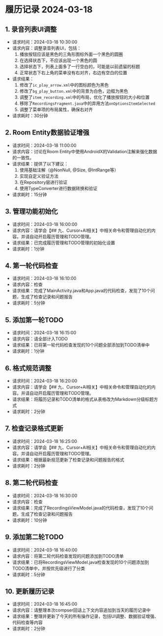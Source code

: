 # 履历记录 2024-03-18

## 1. 录音列表UI调整
- 请求时间：2024-03-18 10:30:00
- 请求内容：调整录音列表UI，包括：
  1. 播放按钮应该是黑色的三角形图标外面一个黑色的圆圈
  2. 在选择状态下，不应该出现一个黑色的圆
  3. 选择状态下，列表上面多了一行空白的，可能是以前遗留的标题
  4. 正常状态下右上角的菜单没有右对齐，右边有空白的位置
- 请求结果：
  1. 修改了`ic_play_arrow.xml`中的图标颜色为黑色
  2. 修改了`bg_play_button.xml`中的背景为白色，边框为黑色
  3. 调整了`item_recording.xml`中的布局，优化了播放按钮的大小和位置
  4. 移除了`RecordingsFragment.java`中的弃用方法`onOptionsItemSelected`
  5. 调整了菜单项的布局属性，确保右对齐
- 请求耗时：30分钟

## 2. Room Entity数据验证增强
- 请求时间：2024-03-18 11:00:00
- 请求内容：讨论在Room Entity中使用AndroidX的Validation注解来强化数据的一致性。
- 请求结果：提供了以下建议：
  1. 使用基础注解（@NonNull, @Size, @IntRange等）
  2. 实现自定义验证方法
  3. 在Repository层进行验证
  4. 使用TypeConverter进行数据转换和验证
- 请求耗时：15分钟

## 3. 管理功能初始化
- 请求时间：2024-03-18 16:00:00
- 请求内容：请学会【## 九、Cursor+AI相关】中相关命令和管理自动化的内容。并请自动开启履历管理和TODO管理。
- 请求结果：已完成履历管理和TODO管理的初始化设置
- 请求耗时：1分钟

## 4. 第一轮代码检查
- 请求时间：2024-03-18 16:10:00
- 请求内容：检查
- 请求结果：完成了MainActivity.java和App.java的代码检查，发现了10个问题，生成了检查记录和问题报告
- 请求耗时：5分钟

## 5. 添加第一轮TODO
- 请求时间：2024-03-18 16:15:00
- 请求内容：请全部计入TODO
- 请求结果：已将第一轮代码检查发现的10个问题全部添加到TODO清单中
- 请求耗时：1分钟

## 6. 格式规范调整
- 请求时间：2024-03-18 16:20:00
- 请求内容：请学会【## 九、Cursor+AI相关】中相关命令和管理自动化的内容。并请自动开启履历管理和TODO管理。
- 请求结果：将履历记录和TODO清单的格式从表格改为Markdown分级标题方式
- 请求耗时：2分钟

## 7. 检查记录格式更新
- 请求时间：2024-03-18 16:25:00
- 请求内容：请学会【## 九、Cursor+AI相关】中相关命令和管理自动化的内容。并请自动开启履历管理和TODO管理。
- 请求结果：根据最新规范更新了检查记录和问题报告的格式
- 请求耗时：2分钟

## 8. 第二轮代码检查
- 请求时间：2024-03-18 16:30:00
- 请求内容：检查
- 请求结果：完成了RecordingsViewModel.java的代码检查，发现了10个问题，生成了检查记录和问题报告
- 请求耗时：10分钟

## 9. 添加第二轮TODO
- 请求时间：2024-03-18 16:40:00
- 请求内容：将第二轮代码检查发现的问题添加到TODO清单
- 请求结果：已将RecordingsViewModel.java检查发现的10个问题添加到TODO清单中，并按优先级进行了分类
- 请求耗时：5分钟

## 10. 更新履历记录
- 请求时间：2024-03-18 16:45:00
- 请求内容：请整理本次compser回话上下文内容追加到当天的履历记录中
- 请求结果：整理并更新了今天的所有操作记录，包括UI调整、数据验证增强、代码检查等内容
- 请求耗时：2分钟 